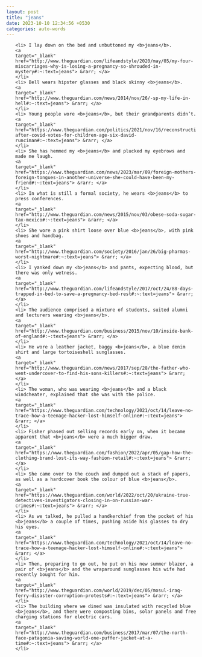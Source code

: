 ```yaml
---
layout: post
title: "jeans"
date: 2023-10-10 12:34:56 +0530
categories: auto-words
---
```

<ol>

    <li> I lay down on the bed and unbuttoned my <b>jeans</b>.
    <a 
    target="_blank" 
    href="http://www.theguardian.com/lifeandstyle/2020/may/05/my-four-miscarriages-why-is-losing-a-pregnancy-so-shrouded-in-mystery#:~:text=jeans"> &rarr; </a>
    </li>
    <li> Bell wears hipster glasses and black skinny <b>jeans</b>.
    <a 
    target="_blank" 
    href="http://www.theguardian.com/news/2014/nov/26/-sp-my-life-in-hell#:~:text=jeans"> &rarr; </a>
    </li>
    <li> Young people wore <b>jeans</b>, but their grandparents didn’t.
    <a 
    target="_blank" 
    href="https://www.theguardian.com/politics/2021/nov/16/reconstruction-after-covid-votes-for-children-age-six-david-runciman#:~:text=jeans"> &rarr; </a>
    </li>
    <li> She has hemmed my <b>jeans</b> and plucked my eyebrows and made me laugh.
    <a 
    target="_blank" 
    href="https://www.theguardian.com/news/2023/mar/09/foreign-mothers-foreign-tongues-in-another-universe-she-could-have-been-my-friend#:~:text=jeans"> &rarr; </a>
    </li>
    <li> In what is still a formal society, he wears <b>jeans</b> to press conferences.
    <a 
    target="_blank" 
    href="http://www.theguardian.com/news/2015/nov/03/obese-soda-sugar-tax-mexico#:~:text=jeans"> &rarr; </a>
    </li>
    <li> She wore a pink shirt loose over blue <b>jeans</b>, with pink shoes and handbag.
    <a 
    target="_blank" 
    href="http://www.theguardian.com/society/2016/jan/26/big-pharmas-worst-nightmare#:~:text=jeans"> &rarr; </a>
    </li>
    <li> I yanked down my <b>jeans</b> and pants, expecting blood, but there was only wetness.
    <a 
    target="_blank" 
    href="http://www.theguardian.com/lifeandstyle/2017/oct/24/88-days-trapped-in-bed-to-save-a-pregnancy-bed-rest#:~:text=jeans"> &rarr; </a>
    </li>
    <li> The audience comprised a mixture of students, suited alumni and lecturers wearing <b>jeans</b>.
    <a 
    target="_blank" 
    href="http://www.theguardian.com/business/2015/nov/10/inside-bank-of-england#:~:text=jeans"> &rarr; </a>
    </li>
    <li> He wore a leather jacket, baggy <b>jeans</b>, a blue denim shirt and large tortoiseshell sunglasses.
    <a 
    target="_blank" 
    href="http://www.theguardian.com/news/2017/sep/28/the-father-who-went-undercover-to-find-his-sons-killers#:~:text=jeans"> &rarr; </a>
    </li>
    <li> The woman, who was wearing <b>jeans</b> and a black windcheater, explained that she was with the police.
    <a 
    target="_blank" 
    href="https://www.theguardian.com/technology/2021/oct/14/leave-no-trace-how-a-teenage-hacker-lost-himself-online#:~:text=jeans"> &rarr; </a>
    </li>
    <li> Fisher phased out selling records early on, when it became apparent that <b>jeans</b> were a much bigger draw.
    <a 
    target="_blank" 
    href="https://www.theguardian.com/fashion/2022/apr/05/gap-how-the-clothing-brand-lost-its-way-fashion-retail#:~:text=jeans"> &rarr; </a>
    </li>
    <li> She came over to the couch and dumped out a stack of papers, as well as a hardcover book the colour of blue <b>jeans</b>.
    <a 
    target="_blank" 
    href="https://www.theguardian.com/world/2022/oct/20/ukraine-true-detectives-investigators-closing-in-on-russian-war-crimes#:~:text=jeans"> &rarr; </a>
    </li>
    <li> As we talked, he pulled a handkerchief from the pocket of his <b>jeans</b> a couple of times, pushing aside his glasses to dry his eyes.
    <a 
    target="_blank" 
    href="https://www.theguardian.com/technology/2021/oct/14/leave-no-trace-how-a-teenage-hacker-lost-himself-online#:~:text=jeans"> &rarr; </a>
    </li>
    <li> Then, preparing to go out, he put on his new summer blazer, a pair of <b>jeans</b> and the wraparound sunglasses his wife had recently bought for him.
    <a 
    target="_blank" 
    href="http://www.theguardian.com/world/2019/dec/05/mosul-iraq-ferry-disaster-corruption-protests#:~:text=jeans"> &rarr; </a>
    </li>
    <li> The building where we dined was insulated with recycled blue <b>jeans</b>, and there were composting bins, solar panels and free charging stations for electric cars.
    <a 
    target="_blank" 
    href="http://www.theguardian.com/business/2017/mar/07/the-north-face-patagonia-saving-world-one-puffer-jacket-at-a-time#:~:text=jeans"> &rarr; </a>
    </li>